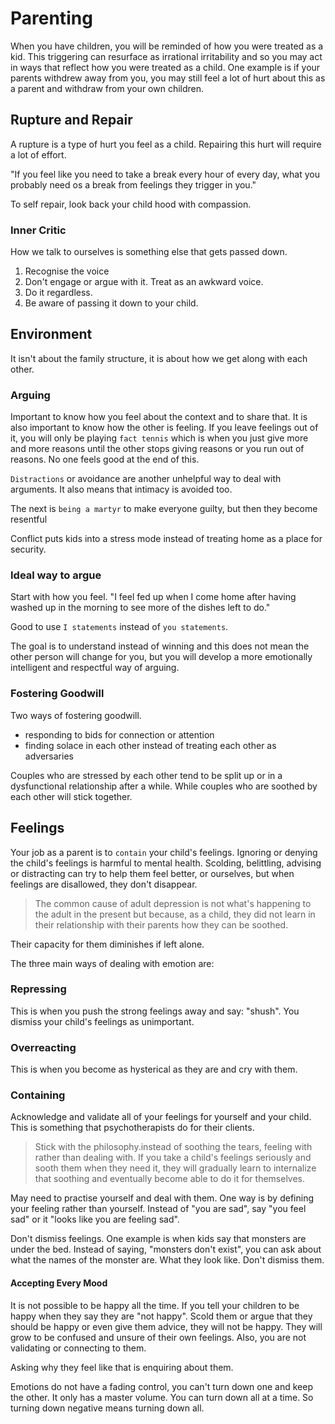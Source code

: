 # Parenting

When you have children, you will be reminded of how you were treated as a kid. This triggering can resurface as irrational irritability and so you may act in ways that reflect how you were treated as a child. One example is if your parents withdrew away from you, you may still feel a lot of hurt about this as a parent and withdraw from your own children.

## Rupture and Repair

A rupture is a type of hurt you feel as a child. Repairing this hurt will require a lot of effort.

"If you feel like you need to take a break every hour of every day, what you probably need os a break from feelings they trigger in you."

To self repair, look back your child hood with compassion.

### Inner Critic

How we talk to ourselves is something else that gets passed down.

1. Recognise the voice
2. Don't engage or argue with it. Treat as an awkward voice.
3. Do it regardless.
4. Be aware of passing it down to your child.

## Environment

It isn't about the family structure, it is about how we get along with each other.

### Arguing

Important to know how you feel about the context and to share that. It is also important to know how the other is feeling. If you leave feelings out of it, you will only be playing `fact tennis` which is when you just give more and more reasons until the other stops giving reasons or you run out of reasons. No one feels good at the end of this.

`Distractions` or avoidance are another unhelpful way to deal with arguments. It also means that intimacy is avoided too.

The next is `being a martyr` to make everyone guilty, but then they become resentful

Conflict puts kids into a stress mode instead of treating home as a place for security.

### Ideal way to argue

Start with how you feel.
"I feel fed up when I come home after having washed up in the morning to see more of the dishes left to do."

Good to use `I statements` instead of `you statements`.

The goal is to understand instead of winning and this does not mean the other person will change for you, but you will develop a more emotionally intelligent and respectful way of arguing.

### Fostering Goodwill

Two ways of fostering goodwill.

- responding to bids for connection or attention
- finding solace in each other instead of treating each other as adversaries

Couples who are stressed by each other tend to be split up or in a dysfunctional relationship after a while. While couples who are soothed by each other will stick together.

## Feelings

Your job as a parent is to `contain` your child's feelings. Ignoring or denying the child's feelings is harmful to mental health. Scolding, belittling, advising or distracting can try to help them feel better, or ourselves, but when feelings are disallowed, they don't disappear.

<blockquote>
The common cause of adult depression is not what's happening to the adult in the present but because, as a child, they did not learn in their relationship with their parents how they can be soothed.
</blockquote>

Their capacity for them diminishes if left alone.

The three main ways of dealing with emotion are:

### Repressing

This is when you push the strong feelings away and say: "shush". You dismiss your child's feelings as unimportant.

### Overreacting

This is when you become as hysterical as they are and cry with them.

### Containing

Acknowledge and validate all of your feelings for yourself and your child. This is something that psychotherapists do for their clients.

<blockquote>Stick with the philosophy.instead of soothing the tears, feeling with rather than dealing with. If you take a child's feelings seriously and sooth them when they need it, they will gradually learn to internalize that soothing and eventually become able to do it for themselves.</blockquote>

May need to practise yourself and deal with them. One way is by defining your feeling rather than yourself. Instead of "you are sad", say "you feel sad" or it "looks like you are feeling sad".

Don't dismiss feelings. One example is when kids say that monsters are under the bed. Instead of saying, "monsters don't exist", you can ask about what the names of the monster are. What they look like. Don't dismiss them.

#### Accepting Every Mood

It is not possible to be happy all the time. If you tell your children to be happy when they say they are "not happy". Scold them or argue that they should be happy or even give them advice, they will not be happy. They will grow to be confused and unsure of their own feelings. Also, you are not validating or connecting to them.

Asking why they feel like that is enquiring about them.

Emotions do not have a fading control, you can't turn down one and keep the other. It only has a master volume. You can turn down all at a time. So turning down negative means turning down all.
